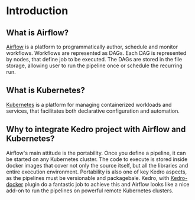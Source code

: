 # Introduction

## What is Airflow?

[Airflow](https://airflow.apache.org/) is a platform to programmatically author, schedule and monitor workflows.
Workflows are represented as DAGs. Each DAG is represented by nodes, that define job to be executed.
The DAGs are stored in the file storage, allowing user 
to run the pipeline once or schedule the recurring run.

## What is Kubernetes?

[Kubernetes](https://kubernetes.io/) is a platform for managing containerized workloads and services,
that facilitates both declarative configuration and automation.

## Why to integrate Kedro project with Airflow and Kubernetes?

Airflow's main attitude is the portability. Once you define a pipeline,
it can be started on any Kubernetes cluster. The code to execute is stored inside 
docker images that cover not only the source itself, but all the libraries and 
entire execution environment. Portability is also one of key Kedro aspects, as 
the pipelines must be versionable and packagebale. Kedro, with 
[Kedro-docker](https://github.com/quantumblacklabs/kedro-docker) plugin do a fantastic 
job to achieve this and Airflow looks like a nice add-on to run the pipelines 
on powerful remote Kubernetes clusters.
